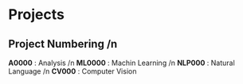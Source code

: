 # Projects

## Project Numbering /n
**A0000** : Analysis /n
**ML0000** : Machin Learning /n
**NLP000** : Natural Language /n
**CV000** : Computer Vision

